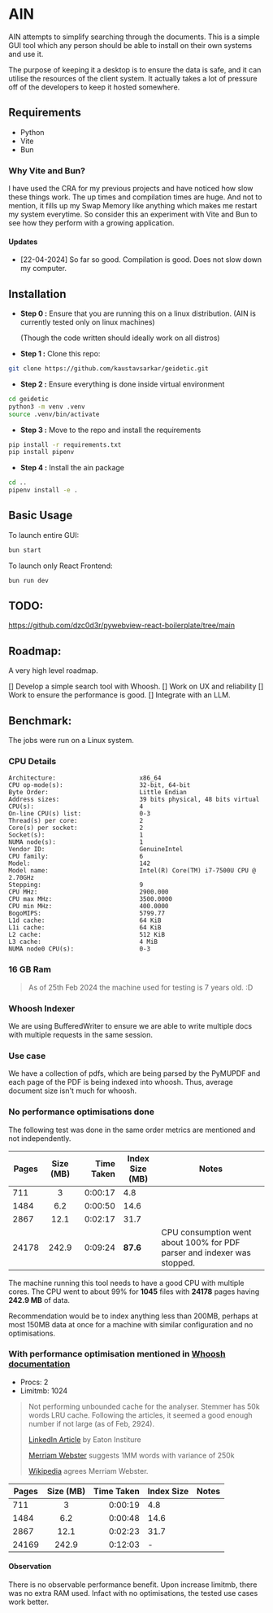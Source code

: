 # AIN

AIN attempts to simplify searching through the documents. This is a simple GUI tool which any person
should be able to install on their own systems and use it.

The purpose of keeping it a desktop is to ensure the data is safe, and it can utilise the resources of the
client system. It actually takes a lot of pressure off of the developers to keep it hosted somewhere.

## Requirements

- Python
- Vite
- Bun

### Why Vite and Bun?

I have used the CRA for my previous projects and have noticed how slow these things work. The up times and compilation times
are huge. And not to mention, it fills up my Swap Memory like anything which makes me restart my system everytime. So
consider this an experiment with Vite and Bun to see how they perform with a growing application.

#### Updates

- [22-04-2024] So far so good. Compilation is good. Does not slow down my computer.

## Installation

- **Step 0 :** Ensure that you are running this on a linux distribution. (AIN is currently tested only on linux machines)

  (Though the code written should ideally work on all distros)

- **Step 1 :** Clone this repo:

```bash
git clone https://github.com/kaustavsarkar/geidetic.git
```

- **Step 2 :** Ensure everything is done inside virtual environment

```bash
cd geidetic
python3 -m venv .venv
source .venv/bin/activate
```

- **Step 3 :** Move to the repo and install the requirements

```bash
pip install -r requirements.txt
pip install pipenv
```

- **Step 4 :** Install the ain package

```bash
cd ..
pipenv install -e .
```

## Basic Usage

To launch entire GUI:

```bash
bun start
```

To launch only React Frontend:

```bash
bun run dev
```

## TODO:

https://github.com/dzc0d3r/pywebview-react-boilerplate/tree/main

## Roadmap:

A very high level roadmap.

[] Develop a simple search tool with Whoosh.
[] Work on UX and reliability
[] Work to ensure the performance is good.
[] Integrate with an LLM.

## Benchmark:

The jobs were run on a Linux system.

### CPU Details

```
Architecture:                       x86_64
CPU op-mode(s):                     32-bit, 64-bit
Byte Order:                         Little Endian
Address sizes:                      39 bits physical, 48 bits virtual
CPU(s):                             4
On-line CPU(s) list:                0-3
Thread(s) per core:                 2
Core(s) per socket:                 2
Socket(s):                          1
NUMA node(s):                       1
Vendor ID:                          GenuineIntel
CPU family:                         6
Model:                              142
Model name:                         Intel(R) Core(TM) i7-7500U CPU @ 2.70GHz
Stepping:                           9
CPU MHz:                            2900.000
CPU max MHz:                        3500.0000
CPU min MHz:                        400.0000
BogoMIPS:                           5799.77
L1d cache:                          64 KiB
L1i cache:                          64 KiB
L2 cache:                           512 KiB
L3 cache:                           4 MiB
NUMA node0 CPU(s):                  0-3
```

### 16 GB Ram

> As of 25th Feb 2024 the machine used for testing is 7 years old. :D

### Whoosh Indexer

We are using BufferedWriter to ensure we are able to write multiple docs with multiple
requests in the same session.

### Use case

We have a collection of pdfs, which are being parsed by the PyMUPDF and each page of the PDF
is being indexed into whoosh. Thus, average document size isn't much for whoosh.

### No performance optimisations done

The following test was done in the same order metrics are mentioned and not independently.

| Pages | Size (MB) | Time Taken | Index Size (MB) | Notes                                                                   |
| ----- | :-------: | ---------: | --------------- | ----------------------------------------------------------------------- |
| 711   |     3     |    0:00:17 | 4.8             |
| 1484  |    6.2    |    0:00:50 | 14.6            |
| 2867  |   12.1    |    0:02:17 | 31.7            |
| 24178 |   242.9   |    0:09:24 | **87.6**        | CPU consumption went about 100% for PDF parser and indexer was stopped. |

The machine running this tool needs to have a good CPU with multiple cores. The CPU went to about 99%
for **1045** files with **24178** pages having **242.9 MB** of data.

Recommendation would be to index anything less than 200MB, perhaps at most 150MB data at once for a machine with similar configuration and no optimisations.

### With performance optimisation mentioned in [Whoosh documentation](https://whoosh.readthedocs.io/en/latest/batch.html)

- Procs: 2
- Limitmb: 1024

> Not performing unbounded cache for the analyser. Stemmer has 50k words LRU cache.
> Following the articles, it seemed a good enough number if not large (as of Feb, 2924).
>
> [LinkedIn Article](https://www.linkedin.com/pulse/how-many-words-english-language-955-rule-etoninstitute/) by Eaton Institure
>
> [Merriam Webster](https://www.merriam-webster.com/help/faq-how-many-english-words) suggests 1MM words with variance of 250k
>
> [Wikipedia](https://en.wikipedia.org/wiki/List_of_dictionaries_by_number_of_words) agrees Merriam Webster.

| Pages | Size (MB) | Time Taken | Index Size | Notes |
| ----- | :-------: | ---------: | ---------- | ----- |
| 711   |     3     |    0:00:19 | 4.8        |
| 1484  |    6.2    |    0:00:48 | 14.6       |
| 2867  |   12.1    |    0:02:23 | 31.7       |
| 24169 |   242.9   |    0:12:03 | -          |

#### Observation

There is no observable performance benefit. Upon increase limitmb, there was no extra RAM used.
Infact with no optimisations, the tested use cases work better.
